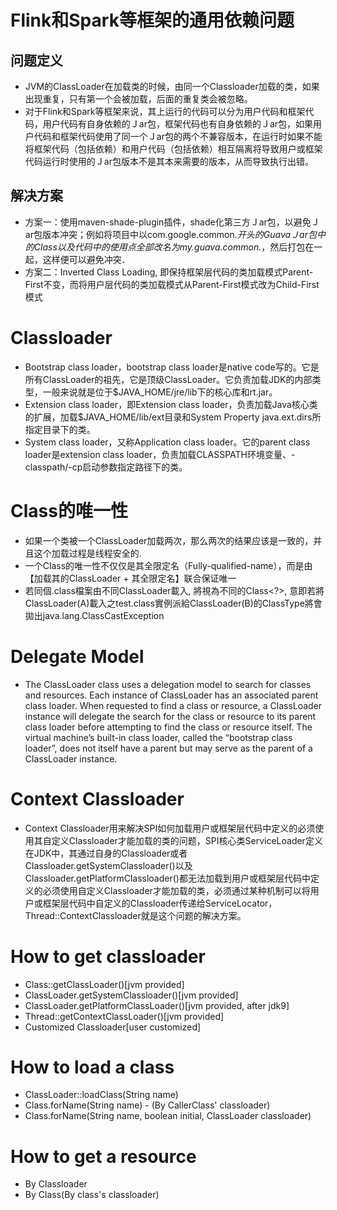 # Flink和Spark等框架的通用依赖问题
## 问题定义
- JVM的ClassLoader在加载类的时候，由同一个Classloader加载的类，如果出现重复，只有第一个会被加载，后面的重复类会被忽略。
- 对于Flink和Spark等框架来说，其上运行的代码可以分为用户代码和框架代码，用户代码有自身依赖的Ｊar包，框架代码也有自身依赖的Ｊar包，如果用户代码和框架代码使用了同一个Ｊar包的两个不兼容版本，在运行时如果不能将框架代码（包括依赖）和用户代码（包括依赖）相互隔离将导致用户或框架代码运行时使用的Ｊar包版本不是其本来需要的版本，从而导致执行出错。
## 解决方案
- 方案一：使用maven-shade-plugin插件，shade化第三方Ｊar包，以避免Ｊar包版本冲突；例如将项目中以com.google.common.*开头的GuavaＪar包中的Class以及代码中的使用点全部改名为my.guava.common.*，然后打包在一起，这样便可以避免冲突．
- 方案二：Inverted Class Loading, 即保持框架层代码的类加载模式Parent-First不变，而将用户层代码的类加载模式从Parent-First模式改为Child-First模式

# Classloader
- Bootstrap class loader，bootstrap class loader是native code写的。它是所有ClassLoader的祖先，它是顶级ClassLoader。它负责加载JDK的内部类型，一般来说就是位于$JAVA_HOME/jre/lib下的核心库和rt.jar。
- Extension class loader，即Extension class loader，负责加载Java核心类的扩展，加载$JAVA_HOME/lib/ext目录和System Property java.ext.dirs所指定目录下的类。
- System class loader，又称Application class loader。它的parent class loader是extension class loader，负责加载CLASSPATH环境变量、-classpath/-cp启动参数指定路径下的类。

# Class的唯一性
- 如果一个类被一个ClassLoader加载两次，那么两次的结果应该是一致的，并且这个加载过程是线程安全的.
- 一个Class的唯一性不仅仅是其全限定名（Fully-qualified-name），而是由【加载其的ClassLoader + 其全限定名】联合保证唯一
- 若同個.class檔案由不同ClassLoader載入, 將視為不同的Class<?>, 意即若將ClassLoader(A)載入之test.class實例派給ClassLoader(B)的ClassType將會拋出java.lang.ClassCastException

# Delegate Model
- The ClassLoader class uses a delegation model to search for classes and resources. Each instance of ClassLoader has an associated parent class loader. When requested to find a class or resource, a ClassLoader instance will delegate the search for the class or resource to its parent class loader before attempting to find the class or resource itself. The virtual machine’s built-in class loader, called the “bootstrap class loader”, does not itself have a parent but may serve as the parent of a ClassLoader instance.

# Context Classloader
- Context Classloader用来解决SPI如何加载用户或框架层代码中定义的必须使用其自定义Classloader才能加载的类的问题，SPI核心类ServiceLoader定义在JDK中，其通过自身的Classloader或者Classloader.getSystemClassloader()以及Classloader.getPlatformClassloader()都无法加载到用户或框架层代码中定义的必须使用自定义Classloader才能加载的类，必须通过某种机制可以将用户或框架层代码中自定义的Classloader传递给ServiceLocator，Thread::ContextClassloader就是这个问题的解决方案。

# How to get classloader
- Class::getClassLoader()[jvm provided]
- ClassLoader.getSystemClassloader()[jvm provided]
- ClassLoader.getPlatformClassLoader()[jvm provided, after jdk9]
- Thread::getContextClassLoader()[jvm provided]
- Customized Classloader[user customized]

# How to load a class
- ClassLoader::loadClass(String name)
- Class.forName(String name) - (By CallerClass' classloader)
- Class.forName(String name, boolean initial, ClassLoader classloader)

# How to get a resource
- By Classloader
- By Class(By class's classloader)
